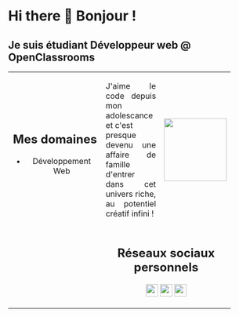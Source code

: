 # Hi there 👋 Bonjour !
## Je suis étudiant Développeur web @ OpenClassrooms
<table style="text-align: center; width: 90%;">
  <tr><td style="width:60%">
    <h2>Mes domaines</h2>
    <ul>
 <li>Développement Web
    </ul>
    </td>
    <td style="width:30%">
      <p align="justify">
        J'aime le code depuis mon adolescance et c'est<br>
        presque devenu une affaire de famille d'entrer<br>
        dans cet univers riche, au potentiel créatif infini !
      </p>
    </td>
    <td style="width:10%; align-text: right;">
<img width="128px" src="https://cdn-icons-png.flaticon.com/512/2572/2572711.png">
    </td>
  </tr>
  <tr>
    <td>
      &nbsp;
    </td>
    <td colspan="2">
<h2>Réseaux sociaux personnels</h2>
<p>
  <a href="https://twitter.com/Skjarsk"><img src="https://img.shields.io/badge/twitter-%231DA1F2.svg?&style=for-the-badge&logo=twitter&logoColor=white" height=25></a>
  <a href="https://www.linkedin.com/in/damien-pernin-723274169/"><img src="https://img.shields.io/badge/linkedin-%230077B5.svg?&style=for-the-badge&logo=linkedin&logoColor=white" height=25></a>
    <a href="https://www.instagram.com/s0oap_/"><img src="https://img.shields.io/badge/instagram-%23E4405F.svg?&style=for-the-badge&logo=instagram&logoColor=white" height=25></a>
</p>
</td>
</tr>
</table>


<!-- ### Professionnel
  Mon site : 🌐 [xDM Consulting](https://www.xdm-consulting.fr)
  
  <a href="https://www.instagram.com/xdm_consulting/"><img src="https://img.shields.io/badge/instagram-%23E4405F.svg?&style=for-the-badge&logo=instagram&logoColor=white" height=25></a> -->
  
<!--
**Oufz0r/Oufz0r** is a ✨ _special_ ✨ repository because its `README.md` (this file) appears on your GitHub profile.
Here are some ideas to get you started:
- 🔭 I’m currently working on ...
- 🌱 I’m currently learning ...
- 👯 I’m looking to collaborate on ...
- 🤔 I’m looking for help with ...
- 💬 Ask me about ...
- 📫 How to reach me: ...
- 😄 Pronouns: ...
- ⚡ Fun fact: ...
-->
